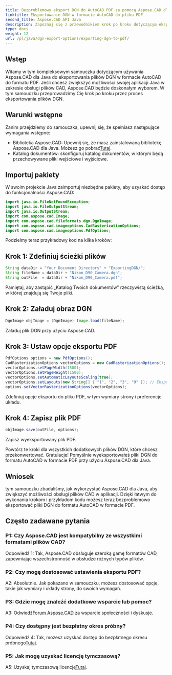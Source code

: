 ```yaml
---
title: Bezproblemowy eksport DGN do AutoCAD PDF za pomocą Aspose.CAD dla Java
linktitle: Eksportowanie DGN w formacie AutoCAD do pliku PDF
second_title: Aspose.CAD API Java
description: Zapoznaj się z przewodnikiem krok po kroku dotyczącym eksportowania plików DGN do formatu AutoCAD w formacie PDF przy użyciu Aspose.CAD dla Java. Bez wysiłku zwiększ możliwości obsługi CAD aplikacji Java.
type: docs
weight: 12
url: /pl/java/dgn-export-options/exporting-dgn-to-pdf/
---
```

## Wstęp

Witamy w tym kompleksowym samouczku dotyczącym używania Aspose.CAD dla Java do eksportowania plików DGN w formacie AutoCAD do formatu PDF. Jeśli chcesz zwiększyć możliwości swojej aplikacji Java w zakresie obsługi plików CAD, Aspose.CAD będzie doskonałym wyborem. W tym samouczku przeprowadzimy Cię krok po kroku przez proces eksportowania plików DGN.


## Warunki wstępne
Zanim przejdziemy do samouczka, upewnij się, że spełniasz następujące wymagania wstępne:
-  Biblioteka Aspose.CAD: Upewnij się, że masz zainstalowaną bibliotekę Aspose.CAD dla Java. Możesz go pobrać[Tutaj](https://releases.aspose.com/cad/java/).
- Katalog dokumentów: skonfiguruj katalog dokumentów, w którym będą przechowywane pliki wejściowe i wyjściowe.

## Importuj pakiety

W swoim projekcie Java zaimportuj niezbędne pakiety, aby uzyskać dostęp do funkcjonalności Aspose.CAD:

```java
import java.io.FileNotFoundException;
import java.io.FileOutputStream;
import java.io.OutputStream;
import com.aspose.cad.Image;
import com.aspose.cad.fileformats.dgn.DgnImage;
import com.aspose.cad.imageoptions.CadRasterizationOptions;
import com.aspose.cad.imageoptions.PdfOptions;
```

Podzielmy teraz przykładowy kod na kilka kroków:

## Krok 1: Zdefiniuj ścieżki plików

```java
String dataDir = "Your Document Directory" + "ExportingDGN/";
String fileName = dataDir + "Nikon_D90_Camera.dgn";
String outFile  = dataDir + "Nikon_D90_Camera.pdf";
```

Pamiętaj, aby zastąpić „Katalog Twoich dokumentów” rzeczywistą ścieżką, w której znajdują się Twoje pliki.

## Krok 2: Załaduj obraz DGN

```java
DgnImage objImage = (DgnImage) Image.load(fileName);
```

Załaduj plik DGN przy użyciu Aspose.CAD.

## Krok 3: Ustaw opcje eksportu PDF

```java
PdfOptions options = new PdfOptions();
CadRasterizationOptions vectorOptions = new CadRasterizationOptions();
vectorOptions.setPageWidth(1500);
vectorOptions.setPageHeight(1500);
vectorOptions.setAutomaticLayoutsScaling(true);
vectorOptions.setLayouts(new String[] { "1", "2", "3", "9" }); // Eksportuj określone widoki
options.setVectorRasterizationOptions(vectorOptions);
```

Zdefiniuj opcje eksportu do pliku PDF, w tym wymiary strony i preferencje układu.

## Krok 4: Zapisz plik PDF

```java
objImage.save(outFile, options);
```

Zapisz wyeksportowany plik PDF.

Powtórz te kroki dla wszystkich dodatkowych plików DGN, które chcesz przekonwertować. Gratulacje! Pomyślnie wyeksportowałeś pliki DGN do formatu AutoCAD w formacie PDF przy użyciu Aspose.CAD dla Java.

## Wniosek

tym samouczku zbadaliśmy, jak wykorzystać Aspose.CAD dla Java, aby zwiększyć możliwości obsługi plików CAD w aplikacji. Dzięki łatwym do wykonania krokom i przykładom kodu możesz teraz bezproblemowo eksportować pliki DGN do formatu AutoCAD w formacie PDF.

## Często zadawane pytania

### P1: Czy Aspose.CAD jest kompatybilny ze wszystkimi formatami plików CAD?

Odpowiedź 1: Tak, Aspose.CAD obsługuje szeroką gamę formatów CAD, zapewniając wszechstronność w obsłudze różnych typów plików.

### P2: Czy mogę dostosować ustawienia eksportu PDF?

A2: Absolutnie. Jak pokazano w samouczku, możesz dostosować opcje, takie jak wymiary i układy strony, do swoich wymagań.

### P3: Gdzie mogę znaleźć dodatkowe wsparcie lub pomoc?

 A3: Odwiedź[Forum Aspose.CAD](https://forum.aspose.com/c/cad/19) za wsparcie społeczności i dyskusje.

### P4: Czy dostępny jest bezpłatny okres próbny?

 Odpowiedź 4: Tak, możesz uzyskać dostęp do bezpłatnego okresu próbnego[Tutaj](https://releases.aspose.com/).

### P5: Jak mogę uzyskać licencję tymczasową?

 A5: Uzyskaj tymczasową licencję[Tutaj](https://purchase.aspose.com/temporary-license/).